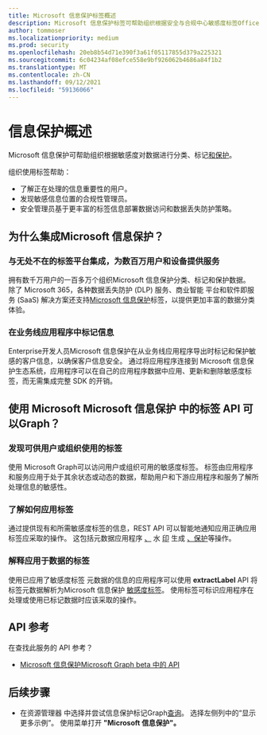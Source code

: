 ```yaml
---
title: Microsoft 信息保护标签概述
description: Microsoft 信息保护标签可帮助组织根据安全与合规中心敏感度标签Office 365分类、标记和保护数据。
author: tommoser
ms.localizationpriority: medium
ms.prod: security
ms.openlocfilehash: 20eb8b54d71e390f3a61f05117855d379a225321
ms.sourcegitcommit: 6c04234af08efce558e9bf926062b4686a84f1b2
ms.translationtype: MT
ms.contentlocale: zh-CN
ms.lasthandoff: 09/12/2021
ms.locfileid: "59136066"
---
```

# <a name="information-protection-overview"></a>信息保护概述

Microsoft 信息保护可帮助组织根据敏感度对数据进行分类、标记[和保护](/Office365/SecurityCompliance/sensitivity-labels)。 

组织使用标签帮助：

* 了解正在处理的信息重要性的用户。
* 发现敏感信息位置的合规性管理员。 
* 安全管理员基于更丰富的标签信息部署数据访问和数据丢失防护策略。

## <a name="why-integrate-microsoft-information-protection"></a>为什么集成Microsoft 信息保护？ 

### <a name="integrate-with-the-ubiquitous-labeling-platform-servicing-millions-of-users-and-devices"></a>与无处不在的标签平台集成，为数百万用户和设备提供服务

拥有数千万用户的一百多万个组织Microsoft 信息保护分类、标记和保护数据。  除了 Microsoft 365，各种数据丢失防护 (DLP) 服务、商业智能 平台和软件即服务 (SaaS) 解决方案还支持[Microsoft 信息保护](https://www.microsoft.com/security/technology/information-protection)标签，以提供更加丰富的数据分类体验。 

### <a name="label-information-in-line-of-business-applications"></a>在业务线应用程序中标记信息

Enterprise开发人员Microsoft 信息保护在从业务线应用程序导出时标记和保护敏感的客户信息，以确保客户信息安全。 通过将应用程序连接到 Microsoft 信息保护生态系统，应用程序可以在自己的应用程序数据中应用、更新和删除[](/Office365/SecurityCompliance/sensitivity-labels)敏感度标签，而无需集成完整 SDK 的开销。

## <a name="what-can-i-do-with-microsoft-information-protection-label-apis-in-microsoft-graph"></a>使用 Microsoft Microsoft 信息保护 中的标签 API 可以Graph？ 

### <a name="discover-labels-available-to-a-user-or-organization"></a>发现可供用户或组织使用的标签

使用 Microsoft Graph可以访问用户或组织[](/graph/api/informationprotectionlabel?view=graph-rest-beta)可用的敏感度标签。 标签由应用程序和服务应用于处于其余状态或动态的数据，帮助用户和下游应用程序和服务了解所处理信息的敏感性。

### <a name="understand-how-to-apply-labels"></a>了解如何应用标签

通过提供现有和所需敏感度标签的信息，REST API 可以智能地通知应用正确应用标签应采取的操作[](/graph/api/resources/informationprotectionaction?view=graph-rest-beta)。 这包括元数据应用程序 [、](/graph/api/resources/metadataaction?view=graph-rest-beta) 水 [印](/graph/api/resources/addwatermarkaction?view=graph-rest-beta) 生成 [、保护](/graph/api/resources/protectbytemplateaction?view=graph-rest-beta)等操作。

### <a name="interpret-labels-applied-to-data"></a>解释应用于数据的标签

使用已应用了敏感度标签 [](/graph/api/resources/metadataaction?view=graph-rest-beta)元数据的信息的应用程序可以使用 **extractLabel** API 将标签元数据解析为Microsoft 信息保护 [敏感度标签](/graph/api/resources/informationprotectionlabel.md?view=graph-rest-beta)。 使用标签可标识应用程序在处理或使用已标记数据时应该采取的操作。 

## <a name="api-reference"></a>API 参考

在查找此服务的 API 参考？

- [Microsoft 信息保护Microsoft Graph beta 中的 API](/graph/api/resources/informationprotectionlabel?view=graph-rest-beta)

## <a name="next-steps"></a>后续步骤

- 在资源管理器 中选择并尝试信息保护标记Graph[查询](https://developer.microsoft.com/graph/graph-explorer)。 选择左侧列中的“显示更多示例”。 使用菜单打开 **"Microsoft 信息保护"。**
